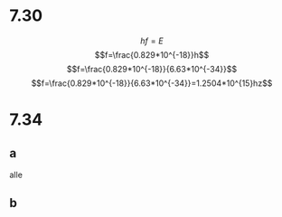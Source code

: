 # 7.30

$$hf=E$$
$$f=\frac{0.829*10^{-18}}h$$
$$f=\frac{0.829*10^{-18}}{6.63*10^{-34}}$$
$$f=\frac{0.829*10^{-18}}{6.63*10^{-34}}=1.2504*10^{15}hz$$

# 7.34

## a

alle

## b
